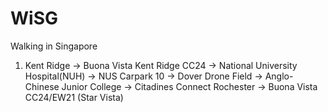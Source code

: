 # WiSG
Walking in Singapore

1. Kent Ridge -> Buona Vista
   Kent Ridge CC24
   -> National University Hospital(NUH)
   -> NUS Carpark 10
   -> Dover Drone Field
   -> Anglo-Chinese Junior College
   -> Citadines Connect Rochester
   -> Buona Vista CC24/EW21 (Star Vista)
